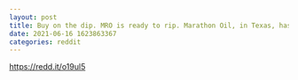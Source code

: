 ```yaml
--- 
layout: post 
title: Buy on the dip. MRO is ready to rip. Marathon Oil, in Texas, has been in business since the 1800’s! 
date: 2021-06-16 1623863367 
categories: reddit 
--- 
```

https://redd.it/o19ul5